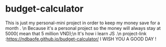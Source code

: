 # budget-calculator

This is just my personal-mini project in order to keep my money save for a month . \n
Because it's a personal project so the money will always stay at 5000( mean that 5 million VND);\n
It's how i learn JS .\n
project-link :https://ndbaofe.github.io/budget-calculator/
I WISH YOU A GOOD DAY !
